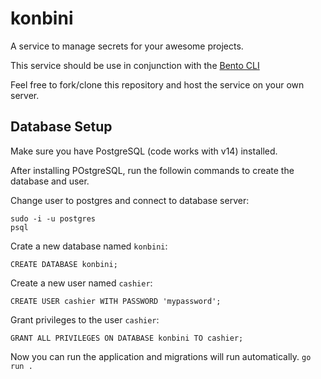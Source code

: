 # konbini

A service to manage secrets for your awesome projects.

This service should be use in conjunction with the [Bento CLI](https://github.com/juancwu/bento)

Feel free to fork/clone this repository and host the service on your own server.

## Database Setup

Make sure you have PostgreSQL (code works with v14) installed.

After installing POstgreSQL, run the followin commands to create the database and user.

Change user to postgres and connect to database server:
```
sudo -i -u postgres
psql
```

Crate a new database named `konbini`:
```
CREATE DATABASE konbini;
```

Create a new user named `cashier`:
```
CREATE USER cashier WITH PASSWORD 'mypassword';
```

Grant privileges to the user `cashier`:
```
GRANT ALL PRIVILEGES ON DATABASE konbini TO cashier;
```

Now you can run the application and migrations will run automatically. `go run .`

